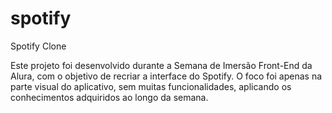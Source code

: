 # spotify
Spotify Clone

Este projeto foi desenvolvido durante a Semana de Imersão Front-End da Alura, com o objetivo de recriar a interface do Spotify. O foco foi apenas na parte visual do aplicativo, sem muitas funcionalidades, aplicando os conhecimentos adquiridos ao longo da semana.
